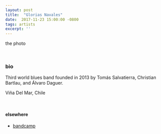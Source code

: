 ```yaml
---
layout: post
title:  "Glorias Navales"
date:  2017-11-23 15:00:00 -0800
tags: artists
excerpt: ''
---
```


the photo

<br/>


### bio
Third world blues band founded in 2013 by Tomás Salvatierra, Christian Bartlau, and Álvaro Daguer.

Viña Del Mar, Chile

<br/>


#### elsewhere

* [bandcamp](https://gxnx.bandcamp.com/)
